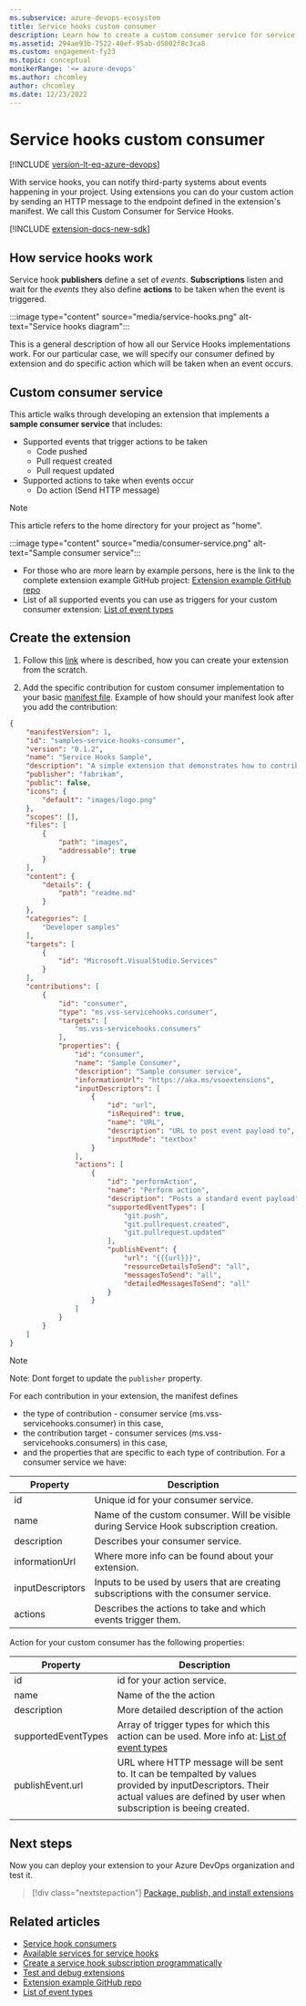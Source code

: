 ```yaml
---
ms.subservice: azure-devops-ecosystem
title: Service hooks custom consumer
description: Learn how to create a custom consumer service for service hooks in Azure DevOps.
ms.assetid: 294ae93b-7522-40ef-95ab-d5002f8c3ca8
ms.custom: engagement-fy23
ms.topic: conceptual
monikerRange: '<= azure-devops'
ms.author: chcomley
author: chcomley
ms.date: 12/23/2022
---
```


# Service hooks custom consumer

[!INCLUDE [version-lt-eq-azure-devops](../../includes/version-lt-eq-azure-devops.md)]

With service hooks, you can notify third-party systems about events happening in your project. Using extensions you can do your custom action by sending an HTTP message to the endpoint defined in the extension's manifest. We call this Custom Consumer for Service Hooks.

[!INCLUDE [extension-docs-new-sdk](../../includes/extension-docs-new-sdk.md)]

## How service hooks work

Service hook **publishers** define a set of *events*. **Subscriptions** listen and wait for the *events* they also define **actions** to be taken when the event is triggered.

:::image type="content" source="media/service-hooks.png" alt-text="Service hooks diagram":::

This is a general description of how all our Service Hooks implementations work. For our particular case, we will specify our consumer defined by extension and do specific action which will be taken when an event occurs.

## Custom consumer service

This article walks through developing an extension that implements a **sample consumer service** that includes:

- Supported events that trigger actions to be taken
  - Code pushed
  - Pull request created
  - Pull request updated
- Supported actions to take when events occur
  - Do action (Send HTTP message)

> [!NOTE]
> This article refers to the home directory for your project as "home".

:::image type="content" source="media/consumer-service.png" alt-text="Sample consumer service":::

- For those who are more learn by example persons, here is the link to the complete extension example GitHub project: [Extension example GitHub repo](https://github.com/microsoft/vsts-extension-samples/tree/master/service-hooks-consumer)
- List of all supported events you can use as triggers for your custom consumer extension: [List of event types](https://learn.microsoft.com/en-gb/azure/devops/service-hooks/events?view=azure-devops)


## Create the extension

1. Follow this [link](https://learn.microsoft.com/en-us/azure/devops/extend/get-started/node?view=azure-devops) where is described, how you can create your extension from the scratch.

2. Add the specific contribution for custom consumer implementation to your basic [manifest file](./manifest.md). Example of how should your manifest look after you add the contribution:

```json
{
    "manifestVersion": 1,
    "id": "samples-service-hooks-consumer",
    "version": "0.1.2",
    "name": "Service Hooks Sample",
    "description": "A simple extension that demonstrates how to contribute a consumer service into service hooks.",
    "publisher": "fabrikam",
    "public": false,
    "icons": {
        "default": "images/logo.png"
    },
    "scopes": [],
    "files": [
        {
            "path": "images",
            "addressable": true
        }
    ],
    "content": {
        "details": {
            "path": "readme.md"
        }
    },
    "categories": [
        "Developer samples"
    ],
    "targets": [
        {
            "id": "Microsoft.VisualStudio.Services"
        }
    ],
    "contributions": [
        {
            "id": "consumer",
            "type": "ms.vss-servicehooks.consumer",
            "targets": [
                "ms.vss-servicehooks.consumers"
            ],
            "properties": {
                "id": "consumer",
                "name": "Sample Consumer",
                "description": "Sample consumer service",
                "informationUrl": "https://aka.ms/vsoextensions",
                "inputDescriptors": [
                    {
                        "id": "url",
                        "isRequired": true,
                        "name": "URL",
                        "description": "URL to post event payload to",
                        "inputMode": "textbox"
                    }
                ],
                "actions": [
                    {
                        "id": "performAction",
                        "name": "Perform action",
                        "description": "Posts a standard event payload",
                        "supportedEventTypes": [
                            "git.push",
                            "git.pullrequest.created",
                            "git.pullrequest.updated"
                        ],
                        "publishEvent": {
                            "url": "{{{url}}}",
                            "resourceDetailsToSend": "all",
                            "messagesToSend": "all",
                            "detailedMessagesToSend": "all"
                        }
                    }
                ]
            }
        }
    ]
}
```
> [!NOTE]
> Note: Dont forget to update the `publisher` property.


For each contribution in your extension, the manifest defines
- the type of contribution - consumer service (ms.vss-servicehooks.consumer) in this case,
- the contribution target - consumer services (ms.vss-servicehooks.consumers) in this case,
- and the properties that are specific to each type of contribution. For a consumer service we have:

| Property         | Description                                                                             |
| ---------------- | --------------------------------------------------------------------------------------- |
| id               | Unique id for your consumer service.                                                    |
| name             | Name of the custom consumer. Will be visible during Service Hook subscription creation. |
| description      | Describes your consumer service.                                                        |
| informationUrl   | Where more info can be found about your extension.                                      |
| inputDescriptors | Inputs to be used by users that are creating subscriptions with the consumer service.   |
| actions          | Describes the actions to take and which events trigger them.                            |

Action for your custom consumer has the following properties:

| Property            | Description                                                                                                                                                                          |
| ------------------- | ------------------------------------------------------------------------------------------------------------------------------------------------------------------------------------ |
| id                  | id for your action service.                                                                                                                                                          |
| name                | Name of the the action                                                                                                                                                               |
| description         | More detailed description of the action                                                                                                                                              |
| supportedEventTypes | Array of trigger types for which this action can be used. More info at: [List of event types](https://learn.microsoft.com/en-gb/azure/devops/service-hooks/events?view=azure-devops) |
| publishEvent.url    | URL where HTTP message will be sent to. It can be tempalted by values provided by inputDescriptors. Their actual values are defined by user when subscription is beeing created.     |
|                     |

## Next steps

Now you can deploy your extension to your Azure DevOps organization and test it.

> [!div class="nextstepaction"]
> [Package, publish, and install extensions](../publish/overview.md)

## Related articles

- [Service hook consumers](../../service-hooks/consumers.md)
- [Available services for service hooks](../../service-hooks/overview.md#available-services)
- [Create a service hook subscription programmatically](../../service-hooks/create-subscription.md)
- [Test and debug extensions](/previous-versions/azure/devops/extend/test/debug-in-browser)
- [Extension example GitHub repo](https://github.com/microsoft/vsts-extension-samples/tree/master/service-hooks-consumer)
- [List of event types](https://learn.microsoft.com/en-gb/azure/devops/service-hooks/events?view=azure-devops)